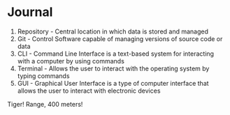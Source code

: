 <h1>Journal</h1>

<ol>
<li>Repository - Central location in which data is stored and managed</li>
<li>Git - Control Software capable of managing versions of source code or data</li>
<li>CLI - Command Line Interface is a text-based system for interacting with a computer by using commands</li>
<li>Terminal - Allows the user to interact with the operating system by typing commands </li>
<li>GUI - Graphical User Interface is a type of computer interface that allows the user to interact with electronic devices</li>
</ol>
<p>Tiger! Range, 400 meters!</p>
